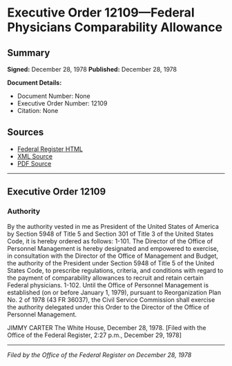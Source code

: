 # Executive Order 12109—Federal Physicians Comparability Allowance

## Summary

**Signed:** December 28, 1978
**Published:** December 28, 1978

**Document Details:**
- Document Number: None
- Executive Order Number: 12109
- Citation: None

## Sources
- [Federal Register HTML](https://www.presidency.ucsb.edu/documents/executive-order-12109-federal-physicians-comparability-allowance)
- [XML Source](None)
- [PDF Source](None)

---

## Executive Order 12109

### Authority

By the authority vested in me as President of the United States of America by Section 5948 of Title 5 and Section 301 of Title 3 of the United States Code, it is hereby ordered as follows:
1-101. The Director of the Office of Personnel Management is hereby designated and empowered to exercise, in consultation with the Director of the Office of Management and Budget, the authority of the President under Section 5948 of Title 5 of the United States Code, to prescribe regulations, criteria, and conditions with regard to the payment of comparability allowances to recruit and retain certain Federal physicians.
1-102. Until the Office of Personnel Management is established (on or before January 1, 1979), pursuant to Reorganization Plan No. 2 of 1978 (43 FR 36037), the Civil Service Commission shall exercise the authority delegated under this Order to the Director of the Office of Personnel Management.

JIMMY CARTER
The White House,
December 28, 1978.
[Filed with the Office of the Federal Register, 2:27 p.m., December 29, 1978]

---

*Filed by the Office of the Federal Register on December 28, 1978*
